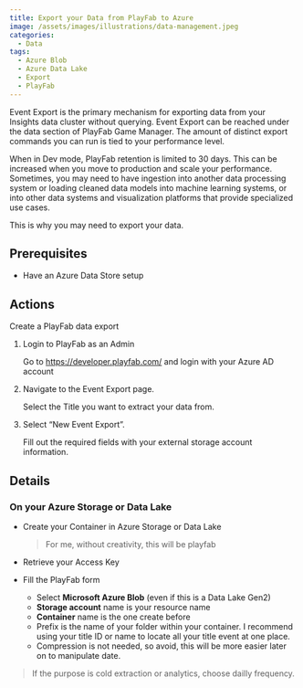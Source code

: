 ```yaml
---
title: Export your Data from PlayFab to Azure
image: /assets/images/illustrations/data-management.jpeg
categories:
  - Data
tags:
  - Azure Blob
  - Azure Data Lake
  - Export
  - PlayFab
---
```

Event Export is the primary mechanism for exporting data from your Insights data cluster without querying. Event Export can be reached under the data section of PlayFab Game Manager. The amount of distinct export commands you can run is tied to your performance level.

When in Dev mode, PlayFab retention is limited to 30 days. This can be increased when you move to production and scale your performance. Sometimes, you may need to have ingestion into another data processing system or loading cleaned data models into machine learning systems, or into other data systems and visualization platforms that provide specialized use cases.

This is why you may need to export your data.

## Prerequisites

- Have an Azure Data Store setup

## Actions

Create a PlayFab data export

1. Login to PlayFab as an Admin
    
    Go to https://developer.playfab.com/ and login with your Azure AD account

2. Navigate to the Event Export page.

    Select the Title you want to extract your data from.

3. Select “New Event Export”.
    
    Fill out the required fields with your external storage account information.

## Details

### On your Azure Storage or Data Lake
- Create your Container in Azure Storage or Data Lake
  > For me, without creativity, this will be playfab

- Retrieve your Access Key
- Fill the PlayFab form
    - Select **Microsoft Azure Blob** (even if this is a Data Lake Gen2)
    - **Storage account** name is your resource name
    - **Container** name is the one create before
    - Prefix is the name of your folder within your container. I recommend using your title ID or name to locate all your title event at one place.
    - Compression is not needed, so avoid, this will be more easier later on to manipulate date.
    
> If the purpose is cold extraction or analytics, choose dailly frequency.